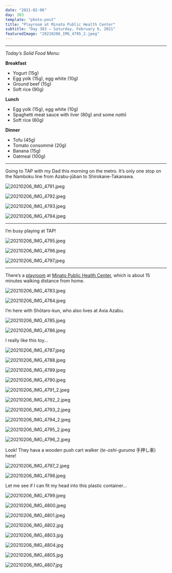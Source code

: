 ```yaml
---
date: "2021-02-06"
day: 383
template: "photo-post"
title: "Playroom at Minato Public Health Center"
subtitle: "Day 383 – Saturday, February 6, 2021"
featuredImage: "20210206_IMG_4795_2.jpeg"
---
```


<hr />

_Today’s Solid Food Menu:_

**Breakfast**

- Yogurt (15g)
- Egg yolk (15g), egg white (10g)
- Ground beef (15g)
- Soft rice (90g)

**Lunch**

- Egg yolk (15g), egg white (10g)
- Spaghetti meat sauce with liver (80g) and some *nattō*
- Soft rice (60g)

**Dinner**

- Tofu (45g)
- Tomato consommé (20g)
- Banana (15g)
- Oatmeal (100g)

<hr />

Going to TAP with my Dad this morning on the metro. It’s only one stop on the Namboku line from Azabu-jūban to Shirokane-Takanawa.

![20210206_IMG_4791.jpeg](20210206_IMG_4791.jpeg)

![20210206_IMG_4792.jpeg](20210206_IMG_4792.jpeg)

![20210206_IMG_4793.jpeg](20210206_IMG_4793.jpeg)

![20210206_IMG_4794.jpeg](20210206_IMG_4794.jpeg)

<hr />

I’m busy playing at TAP!

![20210206_IMG_4795.jpeg](20210206_IMG_4795.jpeg)

![20210206_IMG_4796.jpeg](20210206_IMG_4796.jpeg)

![20210206_IMG_4797.jpeg](20210206_IMG_4797.jpeg)

<hr />

There’s a <a href="https://www.city.minato.tokyo.jp/kosodatesien/kodomo/kodomo/shienshisetsu/15/index.html">playroom</a> at <a href="https://goo.gl/maps/tiQPUDxHoRrPRmrX8">Minato Public Health Center</a>, which is about 15 minutes walking distance from home.

![20210206_IMG_4783.jpeg](20210206_IMG_4783.jpeg)

![20210206_IMG_4784.jpeg](20210206_IMG_4784.jpeg)

I’m here with Shōtaro-kun, who also lives at Axia Azabu.

![20210206_IMG_4785.jpeg](20210206_IMG_4785.jpeg)

![20210206_IMG_4786.jpeg](20210206_IMG_4786.jpeg)

I really like this toy…

![20210206_IMG_4787.jpeg](20210206_IMG_4787.jpeg)

![20210206_IMG_4788.jpeg](20210206_IMG_4788.jpeg)

![20210206_IMG_4789.jpeg](20210206_IMG_4789.jpeg)

![20210206_IMG_4790.jpeg](20210206_IMG_4790.jpeg)

![20210206_IMG_4791_2.jpeg](20210206_IMG_4791_2.jpeg)

![20210206_IMG_4792_2.jpeg](20210206_IMG_4792_2.jpeg)

![20210206_IMG_4793_2.jpeg](20210206_IMG_4793_2.jpeg)

![20210206_IMG_4794_2.jpeg](20210206_IMG_4794_2.jpeg)

![20210206_IMG_4795_2.jpeg](20210206_IMG_4795_2.jpeg)

![20210206_IMG_4796_2.jpeg](20210206_IMG_4796_2.jpeg)

Look! They hava a wooden push cart walker (*te-oshi-guruma* 手押し車) here!

![20210206_IMG_4797_2.jpeg](20210206_IMG_4797_2.jpeg)

![20210206_IMG_4798.jpeg](20210206_IMG_4798.jpeg)

Let me see if I can fit my head into this plastic container…

![20210206_IMG_4799.jpeg](20210206_IMG_4799.jpeg)

![20210206_IMG_4800.jpeg](20210206_IMG_4800.jpeg)

![20210206_IMG_4801.jpeg](20210206_IMG_4801.jpeg)

![20210206_IMG_4802.jpg](20210206_IMG_4802.jpg)

![20210206_IMG_4803.jpg](20210206_IMG_4803.jpg)

![20210206_IMG_4804.jpg](20210206_IMG_4804.jpg)

![20210206_IMG_4805.jpg](20210206_IMG_4805.jpg)

![20210206_IMG_4807.jpg](20210206_IMG_4807.jpg)
